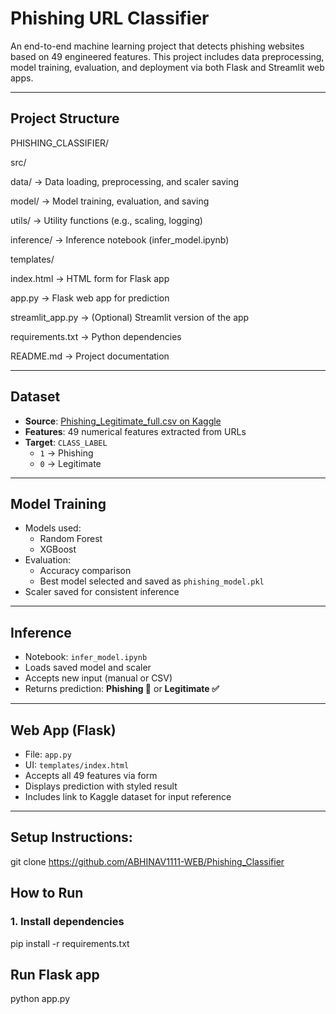 #  Phishing URL Classifier

An end-to-end machine learning project that detects phishing websites based on 49 engineered features. This project includes data preprocessing, model training, evaluation, and deployment via both Flask and Streamlit web apps.

---

## Project Structure

PHISHING_CLASSIFIER/

src/

data/ → Data loading, preprocessing, and scaler saving

model/ → Model training, evaluation, and saving

utils/ → Utility functions (e.g., scaling, logging)

inference/ → Inference notebook (infer_model.ipynb)

templates/

index.html → HTML form for Flask app

app.py → Flask web app for prediction

streamlit_app.py → (Optional) Streamlit version of the app

requirements.txt → Python dependencies

README.md → Project documentation



---

##  Dataset

- **Source**: [Phishing_Legitimate_full.csv on Kaggle](https://www.kaggle.com/datasets/monasahoo/phishing-website)
- **Features**: 49 numerical features extracted from URLs
- **Target**: `CLASS_LABEL`  
  - `1` → Phishing  
  - `0` → Legitimate

---

##  Model Training

- Models used:
  -  Random Forest
  -  XGBoost
- Evaluation:
  - Accuracy comparison
  - Best model selected and saved as `phishing_model.pkl`
- Scaler saved for consistent inference

---

##  Inference

- Notebook: `infer_model.ipynb`
- Loads saved model and scaler
- Accepts new input (manual or CSV)
- Returns prediction: **Phishing 🚨** or **Legitimate ✅**

---

## Web App (Flask)

- File: `app.py`
- UI: `templates/index.html`
- Accepts all 49 features via form
- Displays prediction with styled result
- Includes link to Kaggle dataset for input reference

---

## Setup Instructions:

git clone https://github.com/ABHINAV1111-WEB/Phishing_Classifier



##  How to Run

### 1. Install dependencies
pip install -r requirements.txt


 ## Run Flask app

python app.py







